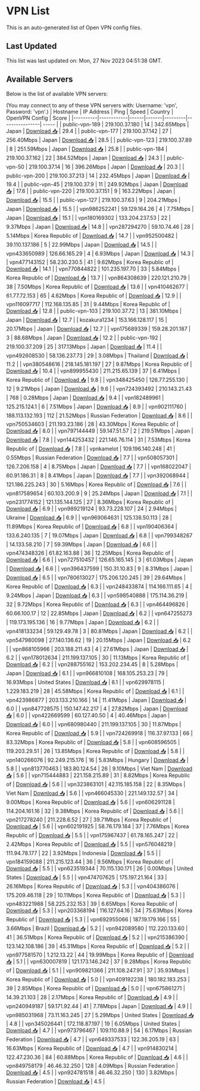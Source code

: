 # VPN List

This is an auto-generated list of Open VPN config files.

## Last Updated

This list was last updated on: Mon, 27 Nov 2023 04:51:38 GMT.

## Available Servers

Below is the list of available VPN servers:

(You may connect to any of these VPN servers with: Username: 'vpn', Password: 'vpn'.)
| Hostname | IP Address | Ping | Speed | Country | OpenVPN Config | Score |
|----------|------------|------|-------|---------|----------------| ----- |
| public-vpn-189 | 219.100.37.180 | 14 | 342.65Mbps | Japan | [Download 📥](./configs/server_0_JP.ovpn) | 29.4 |
| public-vpn-177 | 219.100.37.142 | 27 | 256.40Mbps | Japan | [Download 📥](./configs/server_1_JP.ovpn) | 28.5 |
| public-vpn-123 | 219.100.37.89 | 8 | 251.59Mbps | Japan | [Download 📥](./configs/server_2_JP.ovpn) | 25.8 |
| public-vpn-184 | 219.100.37.162 | 22 | 384.52Mbps | Japan | [Download 📥](./configs/server_3_JP.ovpn) | 24.3 |
| public-vpn-50 | 219.100.37.14 | 16 | 396.26Mbps | Japan | [Download 📥](./configs/server_4_JP.ovpn) | 20.3 |
| public-vpn-200 | 219.100.37.213 | 14 | 232.45Mbps | Japan | [Download 📥](./configs/server_5_JP.ovpn) | 19.4 |
| public-vpn-45 | 219.100.37.9 | 11 | 249.92Mbps | Japan | [Download 📥](./configs/server_6_JP.ovpn) | 17.6 |
| public-vpn-220 | 219.100.37.151 | 9 | 163.22Mbps | Japan | [Download 📥](./configs/server_7_JP.ovpn) | 15.5 |
| public-vpn-127 | 219.100.37.63 | 9 | 204.21Mbps | Japan | [Download 📥](./configs/server_8_JP.ovpn) | 15.5 |
| vpn986252241 | 59.129.164.26 | 4 | 7.75Mbps | Japan | [Download 📥](./configs/server_9_JP.ovpn) | 15.1 |
| vpn180169302 | 133.204.237.53 | 22 | 9.37Mbps | Japan | [Download 📥](./configs/server_10_JP.ovpn) | 14.8 |
| vpn287294270 | 59.10.74.46 | 28 | 5.14Mbps | Korea Republic of | [Download 📥](./configs/server_11_KR.ovpn) | 14.7 |
| vpn952500482 | 39.110.137.186 | 5 | 22.99Mbps | Japan | [Download 📥](./configs/server_12_JP.ovpn) | 14.5 |
| vpn433650989 | 126.66.165.29 | 4 | 6.93Mbps | Japan | [Download 📥](./configs/server_13_JP.ovpn) | 14.3 |
| vpn477143152 | 58.230.230.5 | 41 | 9.62Mbps | Korea Republic of | [Download 📥](./configs/server_14_KR.ovpn) | 14.1 |
| vpn770844822 | 101.235.197.70 | 33 | 5.84Mbps | Korea Republic of | [Download 📥](./configs/server_15_KR.ovpn) | 13.7 |
| vpn864308639 | 220.121.210.79 | 38 | 7.50Mbps | Korea Republic of | [Download 📥](./configs/server_16_KR.ovpn) | 13.6 |
| vpn410462677 | 61.77.72.153 | 65 | 4.62Mbps | Korea Republic of | [Download 📥](./configs/server_17_KR.ovpn) | 12.9 |
| vpn116097717 | 112.168.135.85 | 31 | 9.44Mbps | Korea Republic of | [Download 📥](./configs/server_18_KR.ovpn) | 12.8 |
| public-vpn-103 | 219.100.37.72 | 13 | 381.10Mbps | Japan | [Download 📥](./configs/server_19_JP.ovpn) | 12.7 |
| kozakura1234 | 153.166.128.117 | 15 | 20.17Mbps | Japan | [Download 📥](./configs/server_20_JP.ovpn) | 12.7 |
| vpn175689339 | 159.28.201.187 | 3 | 88.68Mbps | Japan | [Download 📥](./configs/server_21_JP.ovpn) | 12.2 |
| public-vpn-192 | 219.100.37.209 | 25 | 317.13Mbps | Japan | [Download 📥](./configs/server_22_JP.ovpn) | 11.4 |
| vpn492608530 | 58.136.237.73 | 29 | 3.08Mbps | Thailand | [Download 📥](./configs/server_23_TH.ovpn) | 11.2 |
| vpn380548616 | 218.145.181.197 | 27 | 9.87Mbps | Korea Republic of | [Download 📥](./configs/server_24_KR.ovpn) | 10.4 |
| vpn899955430 | 211.215.65.139 | 37 | 6.41Mbps | Korea Republic of | [Download 📥](./configs/server_25_KR.ovpn) | 9.8 |
| vpn348425450 | 126.77.255.130 | 12 | 9.21Mbps | Japan | [Download 📥](./configs/server_26_JP.ovpn) | 9.6 |
| vpn724393492 | 210.143.21.43 | 768 | 0.28Mbps | Japan | [Download 📥](./configs/server_27_JP.ovpn) | 9.4 |
| vpn182489961 | 125.215.124.1 | 6 | 7.51Mbps | Japan | [Download 📥](./configs/server_28_JP.ovpn) | 8.9 |
| vpn902111760 | 188.113.132.193 | 112 | 21.52Mbps | Russian Federation | [Download 📥](./configs/server_29_RU.ovpn) | 8.6 |
| vpn750534603 | 211.193.23.186 | 28 | 43.30Mbps | Korea Republic of | [Download 📥](./configs/server_30_KR.ovpn) | 8.0 |
| vpn797144449 | 59.147.51.57 | 2 | 219.51Mbps | Japan | [Download 📥](./configs/server_31_JP.ovpn) | 7.8 |
| vpn144253432 | 221.146.76.114 | 31 | 7.53Mbps | Korea Republic of | [Download 📥](./configs/server_32_KR.ovpn) | 7.8 |
| vpnkamelot | 109.196.140.248 | 41 | 0.55Mbps | Russian Federation | [Download 📥](./configs/server_33_RU.ovpn) | 7.7 |
| vpn508057301 | 126.7.206.158 | 4 | 8.75Mbps | Japan | [Download 📥](./configs/server_34_JP.ovpn) | 7.7 |
| vpn168022047 | 60.91.186.31 | 8 | 8.41Mbps | Japan | [Download 📥](./configs/server_35_JP.ovpn) | 7.7 |
| vpn392068944 | 121.186.225.243 | 30 | 5.16Mbps | Korea Republic of | [Download 📥](./configs/server_36_KR.ovpn) | 7.6 |
| vpn817589654 | 60.103.200.9 | 9 | 25.24Mbps | Japan | [Download 📥](./configs/server_37_JP.ovpn) | 7.1 |
| vpn231774152 | 121.135.144.125 | 27 | 8.36Mbps | Korea Republic of | [Download 📥](./configs/server_38_KR.ovpn) | 6.9 |
| vpn989219124 | 93.73.228.107 | 24 | 2.94Mbps | Ukraine | [Download 📥](./configs/server_39_UA.ovpn) | 6.9 |
| vpn969064631 | 125.138.50.113 | 28 | 11.89Mbps | Korea Republic of | [Download 📥](./configs/server_40_KR.ovpn) | 6.8 |
| vpn190406364 | 133.6.240.135 | 7 | 19.07Mbps | Japan | [Download 📥](./configs/server_41_JP.ovpn) | 6.8 |
| vpn799348267 | 14.133.58.210 | 7 | 59.39Mbps | Japan | [Download 📥](./configs/server_42_JP.ovpn) | 6.6 |
| vpn474348326 | 61.82.163.88 | 36 | 12.25Mbps | Korea Republic of | [Download 📥](./configs/server_43_KR.ovpn) | 6.6 |
| vpn727510457 | 126.65.165.145 | 3 | 61.03Mbps | Japan | [Download 📥](./configs/server_44_JP.ovpn) | 6.6 |
| vpn396437599 | 150.31.10.83 | 9 | 8.31Mbps | Japan | [Download 📥](./configs/server_45_JP.ovpn) | 6.5 |
| vpn780613027 | 175.206.120.245 | 39 | 29.64Mbps | Korea Republic of | [Download 📥](./configs/server_46_KR.ovpn) | 6.3 |
| vpn248433874 | 114.166.111.65 | 4 | 9.24Mbps | Japan | [Download 📥](./configs/server_47_JP.ovpn) | 6.3 |
| vpn598540888 | 175.114.36.219 | 32 | 9.72Mbps | Korea Republic of | [Download 📥](./configs/server_48_KR.ovpn) | 6.3 |
| vpn464496826 | 60.66.100.17 | 12 | 22.85Mbps | Japan | [Download 📥](./configs/server_49_JP.ovpn) | 6.2 |
| vpn647255273 | 119.173.195.136 | 16 | 9.77Mbps | Japan | [Download 📥](./configs/server_50_JP.ovpn) | 6.2 |
| vpn418133234 | 59.129.49.78 | 3 | 80.81Mbps | Japan | [Download 📥](./configs/server_51_JP.ovpn) | 6.2 |
| vpn547980098 | 27.140.136.62 | 19 | 20.15Mbps | Japan | [Download 📥](./configs/server_52_JP.ovpn) | 6.2 |
| vpn868105966 | 203.188.211.43 | 4 | 27.61Mbps | Japan | [Download 📥](./configs/server_53_JP.ovpn) | 6.2 |
| vpn178012634 | 211.199.137.105 | 30 | 11.13Mbps | Korea Republic of | [Download 📥](./configs/server_54_KR.ovpn) | 6.2 |
| vpn288755162 | 153.202.234.45 | 8 | 5.28Mbps | Japan | [Download 📥](./configs/server_55_JP.ovpn) | 6.1 |
| vpn966810108 | 168.105.253.23 | 79 | 16.93Mbps | United States | [Download 📥](./configs/server_56_US.ovpn) | 6.1 |
| vpn629978115 | 1.229.183.219 | 28 | 45.58Mbps | Korea Republic of | [Download 📥](./configs/server_57_KR.ovpn) | 6.1 |
| vpn423986877 | 203.133.210.166 | 14 | 11.41Mbps | Japan | [Download 📥](./configs/server_58_JP.ovpn) | 6.0 |
| vpn847728575 | 150.147.42.217 | 4 | 27.82Mbps | Japan | [Download 📥](./configs/server_59_JP.ovpn) | 6.0 |
| vpn422669599 | 60.127.40.50 | 4 | 40.46Mbps | Japan | [Download 📥](./configs/server_60_JP.ovpn) | 6.0 |
| vpn680980440 | 211.199.137.105 | 30 | 11.87Mbps | Korea Republic of | [Download 📥](./configs/server_61_KR.ovpn) | 5.9 |
| vpn724269918 | 116.37.97.133 | 66 | 83.32Mbps | Korea Republic of | [Download 📥](./configs/server_62_KR.ovpn) | 5.8 |
| vpn608596505 | 119.203.29.51 | 26 | 13.85Mbps | Korea Republic of | [Download 📥](./configs/server_63_KR.ovpn) | 5.8 |
| vpn140266076 | 92.249.215.176 | 16 | 5.83Mbps | Hungary | [Download 📥](./configs/server_64_HU.ovpn) | 5.8 |
| vpn813770463 | 183.80.124.54 | 26 | 9.10Mbps | Viet Nam | [Download 📥](./configs/server_65_VN.ovpn) | 5.6 |
| vpn715444883 | 221.158.215.89 | 31 | 8.82Mbps | Korea Republic of | [Download 📥](./configs/server_66_KR.ovpn) | 5.6 |
| vpn323863101 | 42.115.185.158 | 22 | 8.35Mbps | Viet Nam | [Download 📥](./configs/server_67_VN.ovpn) | 5.6 |
| vpn466045330 | 221.149.132.57 | 34 | 9.00Mbps | Korea Republic of | [Download 📥](./configs/server_68_KR.ovpn) | 5.6 |
| vpn606291128 | 114.204.161.16 | 32 | 9.38Mbps | Korea Republic of | [Download 📥](./configs/server_69_KR.ovpn) | 5.6 |
| vpn217278240 | 211.228.6.52 | 27 | 39.71Mbps | Korea Republic of | [Download 📥](./configs/server_70_KR.ovpn) | 5.6 |
| vpn602191925 | 58.76.179.184 | 37 | 7.76Mbps | Korea Republic of | [Download 📥](./configs/server_71_KR.ovpn) | 5.5 |
| vpn175967437 | 61.78.165.247 | 22 | 2.42Mbps | Korea Republic of | [Download 📥](./configs/server_72_KR.ovpn) | 5.5 |
| vpn576048219 | 111.94.78.177 | 22 | 3.92Mbps | Indonesia | [Download 📥](./configs/server_73_ID.ovpn) | 5.5 |
| vpn184159088 | 211.215.123.44 | 36 | 9.56Mbps | Korea Republic of | [Download 📥](./configs/server_74_KR.ovpn) | 5.5 |
| vpn623519344 | 70.115.130.171 | 26 | 0.00Mbps | United States | [Download 📥](./configs/server_75_US.ovpn) | 5.5 |
| vpn474707625 | 175.197.21.164 | 33 | 26.16Mbps | Korea Republic of | [Download 📥](./configs/server_76_KR.ovpn) | 5.3 |
| vpn404386076 | 175.209.46.118 | 29 | 10.11Mbps | Korea Republic of | [Download 📥](./configs/server_77_KR.ovpn) | 5.3 |
| vpn483221988 | 58.225.232.153 | 39 | 6.65Mbps | Korea Republic of | [Download 📥](./configs/server_78_KR.ovpn) | 5.3 |
| vpn203368194 | 116.127.64.16 | 34 | 75.63Mbps | Korea Republic of | [Download 📥](./configs/server_79_KR.ovpn) | 5.3 |
| vpn692955066 | 187.19.179.166 | 55 | 3.66Mbps | Brazil | [Download 📥](./configs/server_80_BR.ovpn) | 5.2 |
| vpn942089580 | 112.220.133.60 | 41 | 36.51Mbps | Korea Republic of | [Download 📥](./configs/server_81_KR.ovpn) | 5.2 |
| vpn215386390 | 123.142.108.186 | 39 | 45.31Mbps | Korea Republic of | [Download 📥](./configs/server_82_KR.ovpn) | 5.2 |
| vpn977581570 | 1.212.13.22 | 44 | 19.99Mbps | Korea Republic of | [Download 📥](./configs/server_83_KR.ovpn) | 5.1 |
| vpn630007819 | 121.173.146.242 | 37 | 9.28Mbps | Korea Republic of | [Download 📥](./configs/server_84_KR.ovpn) | 5.1 |
| vpn909821366 | 211.108.247.91 | 37 | 35.93Mbps | Korea Republic of | [Download 📥](./configs/server_85_KR.ovpn) | 5.0 |
| vpn409192238 | 180.182.183.253 | 39 | 2.85Mbps | Korea Republic of | [Download 📥](./configs/server_86_KR.ovpn) | 5.0 |
| vpn675861271 | 14.39.21.103 | 28 | 2.17Mbps | Korea Republic of | [Download 📥](./configs/server_87_KR.ovpn) | 4.9 |
| vpn240949187 | 59.171.92.44 | 41 | 7.78Mbps | Japan | [Download 📥](./configs/server_88_JP.ovpn) | 4.9 |
| vpn985031968 | 73.11.163.245 | 27 | 5.29Mbps | United States | [Download 📥](./configs/server_89_US.ovpn) | 4.8 |
| vpn345026441 | 172.118.87.197 | 19 | 6.05Mbps | United States | [Download 📥](./configs/server_90_US.ovpn) | 4.7 |
| vpn973796467 | 109.110.88.9 | 54 | 6.17Mbps | Russian Federation | [Download 📥](./configs/server_91_RU.ovpn) | 4.7 |
| vpn649337533 | 122.36.205.19 | 63 | 16.63Mbps | Korea Republic of | [Download 📥](./configs/server_92_KR.ovpn) | 4.7 |
| vpn914830214 | 122.47.230.36 | 84 | 60.88Mbps | Korea Republic of | [Download 📥](./configs/server_93_KR.ovpn) | 4.6 |
| vpn849758179 | 46.46.32.250 | 128 | 4.09Mbps | Russian Federation | [Download 📥](./configs/server_94_RU.ovpn) | 4.5 |
| vpn924781518 | 46.46.32.250 | 130 | 3.82Mbps | Russian Federation | [Download 📥](./configs/server_95_RU.ovpn) | 4.5 |
